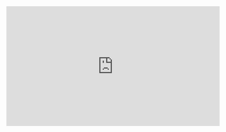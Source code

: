 <iframe width="560" height="315" src="https://www.youtube.com/embed/6rLsfENkFsQ" title="YouTube video player" frameborder="0" allow="accelerometer; autoplay; clipboard-write; encrypted-media; gyroscope; picture-in-picture" allowfullscreen></iframe>